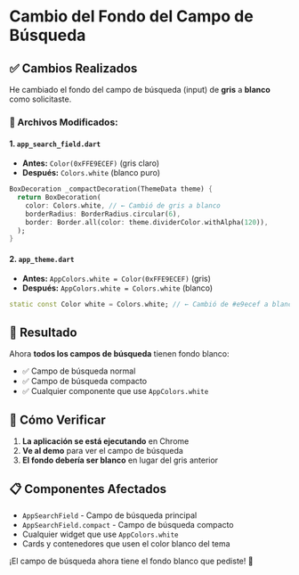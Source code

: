 # Cambio del Fondo del Campo de Búsqueda

## ✅ Cambios Realizados

He cambiado el fondo del campo de búsqueda (input) de **gris** a **blanco** como solicitaste.

### 🎯 Archivos Modificados:

#### 1. `app_search_field.dart`
- **Antes:** `Color(0xFFE9ECEF)` (gris claro)
- **Después:** `Colors.white` (blanco puro)

```dart
BoxDecoration _compactDecoration(ThemeData theme) {
  return BoxDecoration(
    color: Colors.white, // ← Cambió de gris a blanco
    borderRadius: BorderRadius.circular(6),
    border: Border.all(color: theme.dividerColor.withAlpha(120)),
  );
}
```

#### 2. `app_theme.dart`
- **Antes:** `AppColors.white = Color(0xFFE9ECEF)` (gris)
- **Después:** `AppColors.white = Colors.white` (blanco)

```dart
static const Color white = Colors.white; // ← Cambió de #e9ecef a blanco real
```

## 🎨 Resultado

Ahora **todos los campos de búsqueda** tienen fondo blanco:

- ✅ Campo de búsqueda normal
- ✅ Campo de búsqueda compacto
- ✅ Cualquier componente que use `AppColors.white`

## 🔄 Cómo Verificar

1. **La aplicación se está ejecutando** en Chrome
2. **Ve al demo** para ver el campo de búsqueda
3. **El fondo debería ser blanco** en lugar del gris anterior

## 📋 Componentes Afectados

- `AppSearchField` - Campo de búsqueda principal
- `AppSearchField.compact` - Campo de búsqueda compacto  
- Cualquier widget que use `AppColors.white`
- Cards y contenedores que usen el color blanco del tema

¡El campo de búsqueda ahora tiene el fondo blanco que pediste! 🎉

